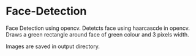 # Face-Detection


Face Detection using opencv.
Detetcts face using haarcascde in opencv.
Draws a green rectangle around face of green colour and 3 pixels width.


Images are saved in output directory.
